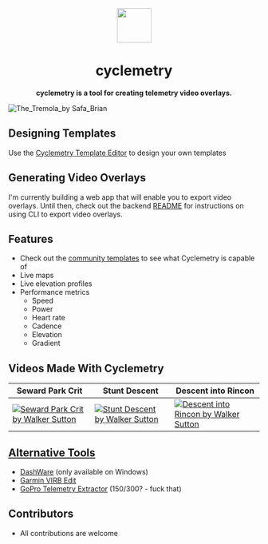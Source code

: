<div align="center" style="text-align: center;">
  <img src="https://imgur.com/ZA8UGY4.png"/ style="width: 69px;">
  <h1>cyclemetry</h1>
  <p>
    <b>cyclemetry is a tool for creating telemetry video overlays.</b>  
  </p>
</div>

![The_Tremola_by Safa_Brian](https://github.com/walkersutton/cyclemetry/assets/25811783/71aa4902-dd29-453f-b4a5-a87ddabd2437)

## Designing Templates
Use the [Cyclemetry Template Editor](https://walkersutton.com/cyclemetry/) to design your own templates

## Generating Video Overlays
I'm currently building a web app that will enable you to export video overlays. Until then, check out the backend [README](https://github.com/walkersutton/cyclemetry/blob/main/backend/README.md) for instructions on using CLI to export video overlays.

## Features
- Check out the [community templates](https://github.com/walkersutton/cyclemetry/blob/main/templates/README.md) to see what Cyclemetry is capable of
- Live maps
- Live elevation profiles
- Performance metrics
  - Speed
  - Power
  - Heart rate
  - Cadence
  - Elevation
  - Gradient

## Videos Made With Cyclemetry
|Seward Park Crit|Stunt Descent|Descent into Rincon|
| - | - | - |
|[![Seward Park Crit by Walker Sutton](https://img.youtube.com/vi/uXYzUSOr2Zg/0.jpg)](https://www.youtube.com/watch?v=uXYzUSOr2Zg)|[![Stunt Descent by Walker Sutton](https://img.youtube.com/vi/96_nwEF-Bfc/0.jpg)](https://www.youtube.com/watch?v=96_nwEF-Bfc)|[![Descent into Rincon by Walker Sutton](https://img.youtube.com/vi/i2vdPIfIswc/0.jpg)](https://www.youtube.com/watch?v=i2vdPIfIswc)|

## [Alternative Tools](https://alternativeto.net/software/garmin-virb-edit/)

- [DashWare](http://www.dashware.net/) (only available on Windows)
- [Garmin VIRB Edit](https://www.garmin.com/en-US/p/573412)
- [GoPro Telemetry Extractor](https://goprotelemetryextractor.com/) ($150/$300? - fuck that)

## Contributors

- All contributions are welcome
